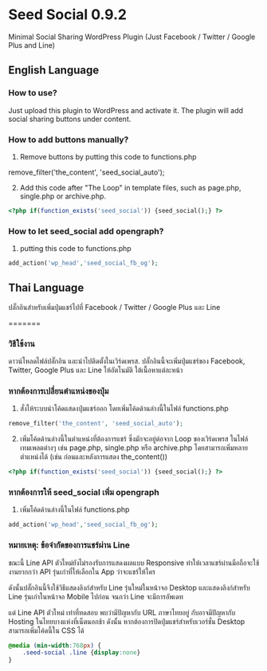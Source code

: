 # Seed Social 0.9.2
Minimal Social Sharing WordPress Plugin (Just Facebook / Twitter / Google Plus and Line)

## English Language

### How to use?
Just upload this plugin to WordPress and activate it. The plugin will add social sharing buttons under content.

### How to add buttons manually?

1) Remove buttons by putting this code to functions.php

remove_filter('the_content', 'seed_social_auto');

2) Add this code after "The Loop" in template files, such as page.php, single.php or archive.php.

```php
<?php if(function_exists('seed_social')) {seed_social();} ?>
```

### How to let seed_social add opengraph?

1) putting this code to functions.php

```php
add_action('wp_head','seed_social_fb_og');
```

## Thai Language
ปลั๊กอินสำหรับเพิ่มปุ่มแชร์ไปที่ Facebook / Twitter / Google Plus และ Line

=======
### วิธีใช้งาน
ดาวน์โหลดไฟล์ปลั๊กอิน และนำไปติดตั้งในเวิร์ดเพรส. ปลั๊กอินนี้จะเพิ่มปุ่มแชร์ของ Facebook, Twitter, Google Plus และ Line ให้อัตโนมัติ ใต้เนื้อหาแต่ละหน้า

### หากต้องการเปลี่ยนตำแหน่งของปุ่ม

1) สั่งให้ระบบนำโค้ดแสดงปุ่มแชร์ออก โดยเพิ่มโค้ดด้านล่างนี้ในไฟล์ functions.php

```php
remove_filter('the_content', 'seed_social_auto');
```

2) เพิ่มโค้ดด้านล่างนี้ในตำแหน่งที่ต้องการแชร์ ซึ่งมักจะอยู่ต่อจาก Loop ของเวิร์ดเพรส ในไฟล์เทมเพลตต่างๆ เช่น page.php, single.php หรือ archive.php โดยสามารถเพิ่มหลายตำแหน่งได้ (เช่น ก่อนและหลังการแสดง the_content())

```php
<?php if(function_exists('seed_social')) {seed_social();} ?>
```

### หากต้องการให้ seed_social เพิ่ม opengraph

1) เพิ่มโค้ดด้านล่างนี้ในไฟล์ functions.php

```php
add_action('wp_head','seed_social_fb_og');
```

### หมายเหตุ: ข้อจำกัดของการแชร์ผ่าน Line
ขณะนี้ Line API ตัวใหม่ยังไม่รองรับการแสดงผลแบบ Responsive ทำให้เวลาแชร์ผ่านมือถือจะใช้งานยากกว่า API รุ่นเก่าที่ให้เลือกใน App ว่าจะแชร์ให้ใคร 

ดังนั้นปลั๊กอินนี้จึงใช้วิธีแสดงลิงก์สำหรับ Line รุ่นใหม่ในหน้าจอ Desktop และแสดงลิงก์สำหรับ Line รุ่นเก่าในหน้าจอ Mobile ไปก่อน จนกว่า Line จะมีการอัพเดท

แต่ Line API ตัวใหม่ เท่าที่ทดสอบ พบว่ามีปัญหากับ URL ภาษาไทยอยู่ กับอาจมีปัญหากับ Hosting ในไทยบางแห่งที่เน็ตนอกช้า ดังนั้น หากต้องการปิดปุ่มแชร์สำหรับเวอร์ชั่น Desktop สามารถเพิ่มโค้ดนี้ใน CSS ได้

```css
@media (min-width:768px) {
	.seed-social .line {display:none}
}
```
